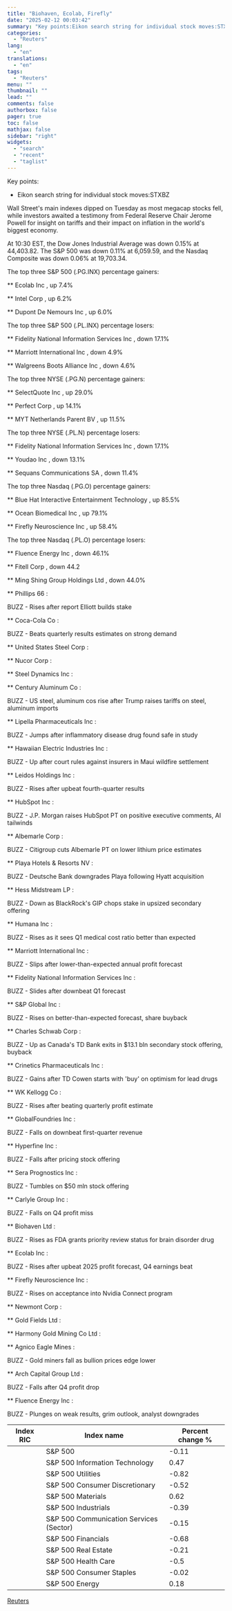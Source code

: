 ```yaml
---
title: "Biohaven, Ecolab, Firefly"
date: "2025-02-12 00:03:42"
summary: "Key points:Eikon search string for individual stock moves:STXBZWall Street's main indexes dipped on Tuesday as most megacap stocks fell, while investors awaited a testimony from Federal Reserve Chair Jerome Powell for insight on tariffs and their impact on inflation in the world's biggest economy.At 10:30 EST, the Dow Jones Industrial..."
categories:
  - "Reuters"
lang:
  - "en"
translations:
  - "en"
tags:
  - "Reuters"
menu: ""
thumbnail: ""
lead: ""
comments: false
authorbox: false
pager: true
toc: false
mathjax: false
sidebar: "right"
widgets:
  - "search"
  - "recent"
  - "taglist"
---
```


Key points:

* Eikon search string for individual stock moves:STXBZ

Wall Street's main indexes dipped on Tuesday as most megacap stocks fell, while investors awaited a testimony from Federal Reserve Chair Jerome Powell for insight on tariffs and their impact on inflation in the world's biggest economy.

At 10:30 EST, the Dow Jones Industrial Average was down 0.15% at 44,403.82. The S&P 500 was down 0.11% at 6,059.59, and the Nasdaq Composite was down 0.06% at 19,703.34.

The top three S&P 500 (.PG.INX) percentage gainers:

\*\* Ecolab Inc , up 7.4%

\*\* Intel Corp , up 6.2%

\*\* Dupont De Nemours Inc , up 6.0%

The top three S&P 500 (.PL.INX) percentage losers:

\*\* Fidelity National Information Services Inc , down 17.1%

\*\* Marriott International Inc , down 4.9%

\*\* Walgreens Boots Alliance Inc , down 4.6%

The top three NYSE (.PG.N) percentage gainers:

\*\* SelectQuote Inc , up 29.0%

\*\* Perfect Corp , up 14.1%

\*\* MYT Netherlands Parent BV , up 11.5%

The top three NYSE (.PL.N) percentage losers:

\*\* Fidelity National Information Services Inc , down 17.1%

\*\* Youdao Inc , down 13.1%

\*\* Sequans Communications SA , down 11.4%

The top three Nasdaq (.PG.O) percentage gainers:

\*\* Blue Hat Interactive Entertainment Technology , up 85.5%

\*\* Ocean Biomedical Inc , up 79.1%

\*\* Firefly Neuroscience Inc , up 58.4%

The top three Nasdaq (.PL.O) percentage losers:

\*\* Fluence Energy Inc , down 46.1%

\*\* Fitell Corp , down 44.2

\*\* Ming Shing Group Holdings Ltd , down 44.0%

\*\* Phillips 66 :

BUZZ - Rises after report Elliott builds stake

\*\* Coca-Cola Co :

BUZZ - Beats quarterly results estimates on strong demand

\*\* United States Steel Corp :

\*\* Nucor Corp :

\*\* Steel Dynamics Inc :

\*\* Century Aluminum Co :

BUZZ - US steel, aluminum cos rise after Trump raises tariffs on steel, aluminum imports

\*\* Lipella Pharmaceuticals Inc :

BUZZ - Jumps after inflammatory disease drug found safe in study

\*\* Hawaiian Electric Industries Inc :

BUZZ - Up after court rules against insurers in Maui wildfire settlement

\*\* Leidos Holdings Inc :

BUZZ - Rises after upbeat fourth-quarter results

\*\* HubSpot Inc :

BUZZ - J.P. Morgan raises HubSpot PT on positive executive comments, AI tailwinds

\*\* Albemarle Corp :

BUZZ - Citigroup cuts Albemarle PT on lower lithium price estimates

\*\* Playa Hotels & Resorts NV :

BUZZ - Deutsche Bank downgrades Playa following Hyatt acquisition

\*\* Hess Midstream LP :

BUZZ - Down as BlackRock's GIP chops stake in upsized secondary offering

\*\* Humana Inc :

BUZZ - Rises as it sees Q1 medical cost ratio better than expected

\*\* Marriott International Inc :

BUZZ - Slips after lower-than-expected annual profit forecast

\*\* Fidelity National Information Services Inc :

BUZZ - Slides after downbeat Q1 forecast

\*\* S&P Global Inc :

BUZZ - Rises on better-than-expected forecast, share buyback

\*\* Charles Schwab Corp :

BUZZ - Up as Canada's TD Bank exits in $13.1 bln secondary stock offering, buyback

\*\* Crinetics Pharmaceuticals Inc :

BUZZ - Gains after TD Cowen starts with 'buy' on optimism for lead drugs

\*\* WK Kellogg Co :

BUZZ - Rises after beating quarterly profit estimate

\*\* GlobalFoundries Inc :

BUZZ - Falls on downbeat first-quarter revenue

\*\* Hyperfine Inc :

BUZZ - Falls after pricing stock offering

\*\* Sera Prognostics Inc :

BUZZ - Tumbles on $50 mln stock offering

\*\* Carlyle Group Inc :

BUZZ - Falls on Q4 profit miss

\*\* Biohaven Ltd :

BUZZ - Rises as FDA grants priority review status for brain disorder drug

\*\* Ecolab Inc :

BUZZ - Rises after upbeat 2025 profit forecast, Q4 earnings beat

\*\* Firefly Neuroscience Inc :

BUZZ - Rises on acceptance into Nvidia Connect program

\*\* Newmont Corp :

\*\* Gold Fields Ltd :

\*\* Harmony Gold Mining Co Ltd :

\*\* Agnico Eagle Mines :

BUZZ - Gold miners fall as bullion prices edge lower

\*\* Arch Capital Group Ltd :

BUZZ - Falls after Q4 profit drop

\*\* Fluence Energy Inc :

BUZZ - Plunges on weak results, grim outlook, analyst downgrades

| Index RIC | Index name | Percent change % |
| --- | --- | --- |
|  | S&P 500 | -0.11 |
|  | S&P 500 Information Technology | 0.47 |
|  | S&P 500 Utilities | -0.82 |
|  | S&P 500 Consumer Discretionary | -0.52 |
|  | S&P 500 Materials | 0.62 |
|  | S&P 500 Industrials | -0.39 |
|  | S&P 500 Communication Services (Sector) | -0.15 |
|  | S&P 500 Financials | -0.68 |
|  | S&P 500 Real Estate | -0.21 |
|  | S&P 500 Health Care | -0.5 |
|  | S&P 500 Consumer Staples | -0.02 |
|  | S&P 500 Energy | 0.18 |

[Reuters](https://www.tradingview.com/news/reuters.com,2025:newsml_L4N3P21A3:0-biohaven-ecolab-firefly/)
